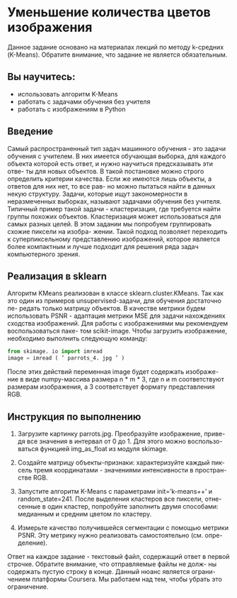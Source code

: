 # Уменьшение количества цветов изображения

Данное задание основано на материалах лекций по методу k-средних
(K-Means). Обратите внимание, что задание не является обязательным.

## Вы научитесь:

- использовать алгоритм K-Means
- работать с задачами обучения без учителя
- работать с изображениям в Python

## Введение

Самый распространенный тип задач машинного обучения - это задачи
обучения с учителем. В них имеется обучающая выборка, для каждого
объекта которой есть ответ, и нужно научиться предсказывать эти отве-
ты для новых объектов. В такой постановке можно строго определить
критерии качества.
Если же имеются лишь объекты, а ответов для них нет, то все рав-
но можно пытаться найти в данных некую структуру. Задачи, которые
ищут закономерности в неразмеченных выборках, называют задачами
обучения без учителя. Типичный пример такой задачи - кластеризация,
где требуется найти группы похожих объектов.
Кластеризация может использоваться для самых разных целей. В
этом задании мы попробуем группировать схожие пиксели на изобра-
жении. Такой подход позволяет переходить к суперпиксельному представлению изображений, которое является более компактным и лучше
подходит для решения ряда задач компьютерного зрения.

## Реализация в sklearn

Алгоритм KMeans реализован в классе sklearn.cluster.KMeans. Так как
это один из примеров unsupervised-задачи, для обучения достаточно пе-
редать только матрицу объектов.
В качестве метрики будем использовать PSNR - адаптация метрики
MSE для задачи нахождениях сходства изображений.
Для работы с изображениями мы рекомендуем воспользоваться паке-
том scikit-image. Чтобы загрузить изображение, необходимо выполнить
следующую команду:

```Python
from skimage. io import imread
image = imread ( ’ parrots_4. jpg ’ )
```

После этих действий переменная image будет содержать изображе-
ние в виде numpy-массива размера n * m * 3, где n и m соответствуют
размерам изображения, а 3 соответствует формату представления RGB.

## Инструкция по выполнению

1. Загрузите картинку parrots.jpg. Преобразуйте изображение, приве-
    дя все значения в интервал от 0 до 1. Для этого можно воспользо-
    ваться функцией img_as_float из модуля skimage.
2. Создайте матрицу объекты-признаки: характеризуйте каждый пик-
    сель тремя координатами - значениями интенсивности в простран-
    стве RGB.
3. Запустите алгоритм K-Means с параметрами init=’k-means++’ и
    random_state=241. После выделения кластеров все пиксели, отне-
    сенные в один кластер, попробуйте заполнить двумя способами:
    медианным и средним цветом по кластеру.


4. Измерьте качество получившейся сегментации с помощью метрики
    PSNR. Эту метрику нужно реализовать самостоятельно (см. опре-
    деление).

Ответ на каждое задание - текстовый файл, содержащий ответ в
первой строчке. Обратите внимание, что отправляемые файлы не долж-
ны содержать пустую строку в конце. Данный нюанс является ограни-
чением платформы Coursera. Мы работаем над тем, чтобы убрать это
ограничение.


